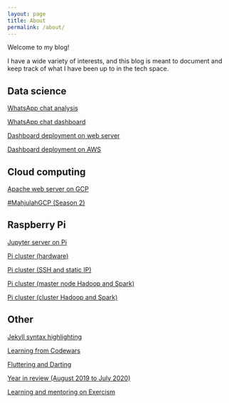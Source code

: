```yaml
---
layout: page
title: About
permalink: /about/
---
```


Welcome to my blog! 

I have a wide variety of interests, and this blog is meant to document and keep track of what I have been up to in the tech space.

## Data science

[WhatsApp chat analysis](https://zyf0717.github.io/jekyll/update/2020/07/18/whatsapp-chat-analysis.html)

[WhatsApp chat dashboard](https://zyf0717.github.io/jekyll/update/2020/08/17/whatsapp-chat-dashboard.html)

[Dashboard deployment on web server](https://zyf0717.github.io/jekyll/update/2020/08/18/dashboard-deployment.html)

[Dashboard deployment on AWS](https://zyf0717.github.io/jekyll/update/2024/05/07/dashboard-deployment-aws.html)

## Cloud computing

[Apache web server on GCP](https://zyf0717.github.io/jekyll/update/2020/08/17/apache-web-server-gcp.html)

[#MahjulahGCP (Season 2)](https://zyf0717.github.io/jekyll/update/2020/09/29/mahjulahgcp-season-2.html)

## Raspberry Pi

[Jupyter server on Pi](https://zyf0717.github.io/jekyll/update/2020/05/23/jupyter-server-on-pi.html)

[Pi cluster (hardware)](https://zyf0717.github.io/jekyll/update/2020/06/23/pi-clustering-hardware.html)

[Pi cluster (SSH and static IP)](https://zyf0717.github.io/jekyll/update/2020/06/24/pi-ssh-ip.html)

[Pi cluster (master node Hadoop and Spark)](https://zyf0717.github.io/jekyll/update/2020/06/25/pi-single-node-hadoop-spark.html)

[Pi cluster (cluster Hadoop and Spark)](https://zyf0717.github.io/jekyll/update/2020/07/04/pi-clust-hadoop-spark.html)

## Other

[Jekyll syntax highlighting](https://zyf0717.github.io/jekyll/update/2020/05/05/jekyll-syntax-highlighting.html)

[Learning from Codewars](https://zyf0717.github.io/jekyll/update/2020/05/06/learning-from-codewars.html)

[Fluttering and Darting](https://zyf0717.github.io/jekyll/update/2020/06/01/fluttering-and-darting.html)

[Year in review (August 2019 to July 2020)](https://zyf0717.github.io/jekyll/update/2020/07/10/year-in-review-2019-2020.html)

[Learning and mentoring on Exercism](https://zyf0717.github.io/jekyll/update/2020/10/27/exercism.html)


